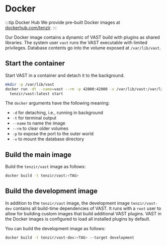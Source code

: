 # Docker

:::tip Docker Hub
We provide pre-built Docker images at [dockerhub.com/tenzir][dockerhub].
:::

[dockerhub]: https://hub.docker.com/repository/docker/tenzir/vast

Our Docker image contains a dynamic of VAST build with plugins as shared
libraries. The system user `vast` runs the VAST executable with limited
privileges. Database contents go into the volume exposed at `/var/lib/vast`.

## Start the container

Start VAST in a container and detach it to the background.

```bash
mkdir -p /var/lib/vast
docker run -dt --name=vast --rm -p 42000:42000 -v /var/lib/vast:/var/lib/vast \
  tenzir/vast:latest start
```

The `docker` arguments have the following meaning:

- `-d` for detaching, i.e., running in background
- `-t` for terminal output
- `--name` to name the image
- `--rm` to clear older volumes
- `-p` to expose the port to the outer world
- `-v` to mount the database directory

## Build the main image

Build the `tenzir/vast` image as follows:

```bash
docker build -t tenzir/vast:<TAG>
```

## Build the development image

In addition to the `tenzir/vast` image, the development image `tenzir/vast-dev`
contains all build-time dependencies of VAST. It runs with a `root` user to
allow for building custom images that build additional VAST plugins. VAST in the
Docker images is configured to load all installed plugins by default.

You can build the development image as follows:

```bash
docker build -t tenzir/vast-dev:<TAG> --target development
```
